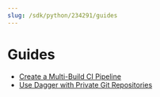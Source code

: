 ```yaml
---
slug: /sdk/python/234291/guides
---
```


# Guides

- [Create a Multi-Build CI Pipeline](./guides/648384-multi-builds.md)
- [Use Dagger with Private Git Repositories](./guides/683293-private-repositories.md)
